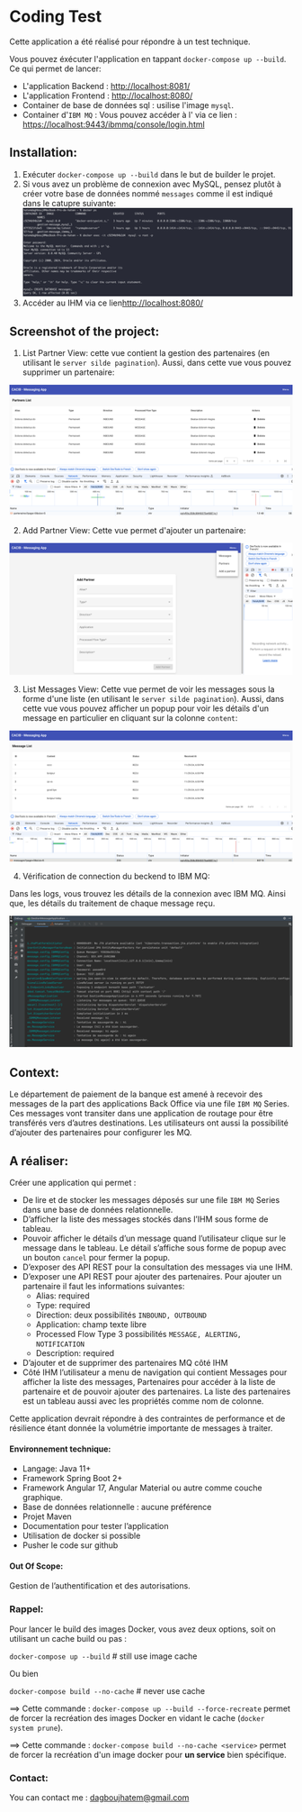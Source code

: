 # Coding Test

Cette application a été réalisé pour répondre à un test technique.

Vous pouvez éxécuter l'application en tappant `docker-compose up --build`. Ce qui permet de lancer: 
 
- L'application Backend : [http://localhost:8081/](http://localhost:8081/)
- L'application Frontend : [http://localhost:8080/](http://localhost:8080/)
- Container de base de données sql : usilise l'image `mysql`.
- Container d'`IBM MQ` : Vous pouvez accéder à l' via ce lien : [https://localhost:9443/ibmmq/console/login.html](https://localhost:9443/ibmmq/console/login.html)

## Installation:
1. Exécuter `docker-compose up --build` dans le but de builder le projet.
2. Si vous avez un problème de connexion avec MySQL, pensez plutôt à créer votre base de données nommé `messages` comme il est indiqué dans le catupre suivante:
![console_create_database.png](screenshots/console_create_database.png)
3. Accéder au IHM via ce lien[http://localhost:8080/](http://localhost:8080/)

## Screenshot of the project:

1. List Partner View: cette vue contient la gestion des partenaires (en utilisant le `server silde pagination`). Aussi,
  dans cette vue vous pouvez supprimer un partenaire:

![Partner_list.png](screenshots/Partner_list.png)


2. Add Partner View: Cette vue permet d'ajouter un partenaire:

![Add_Partner.png](screenshots/Add_Partner.png)

3. List Messages View: Cette vue permet de voir les messages sous la forme d'une liste (en utilisant le `server silde pagination`). Aussi,
   dans cette vue vous pouvez afficher un popup pour voir les détails d'un message en particulier en cliquant sur la colonne `content`:

![Message_list.png](screenshots/Message_list.png)

4. Vérification de connection du beckend to IBM MQ: 

Dans les logs, vous trouvez les détails de la connexion avec IBM MQ. Ainsi que, les détails du traitement de chaque message reçu.  

![Logging.png](screenshots/Logging.png)


## Context: 
Le département de paiement de la banque est amené à recevoir des messages de la part des applications Back Office via une file `IBM MQ` Series.
Ces messages vont transiter dans une application de routage pour être transférés vers d’autres destinations.
Les utilisateurs ont aussi la possibilité d’ajouter des partenaires pour configurer les MQ.

## A réaliser: 

Créer une application qui permet :

- De lire et de stocker les messages déposés sur une file `IBM MQ` Series dans une base de données relationnelle.
- D’afficher la liste des messages stockés dans l’IHM sous forme de tableau.
- Pouvoir afficher le détails d’un message quand l’utilisateur clique sur le message dans le tableau.
Le détail s’affiche sous forme de popup avec un bouton `cancel` pour fermer la popup.
- D’exposer des API REST pour la consultation des messages via une IHM.
- D’exposer une API REST pour ajouter des partenaires. Pour ajouter un partenaire il faut les informations suivantes:
  - Alias:  required
  - Type: required
  - Direction:  deux possibilités `INBOUND, OUTBOUND`
  - Application: champ texte libre
  - Processed Flow Type 3 possibilités `MESSAGE, ALERTING, NOTIFICATION`
  - Description: required
- D’ajouter et de supprimer des partenaires MQ côté IHM
- Côté IHM l’utilisateur a menu de navigation qui contient Messages pour afficher la liste des messages, Partenaires pour accéder à la liste de partenaire et de pouvoir ajouter des partenaires. La liste des partenaires est un tableau aussi avec les propriétés comme nom de colonne.

Cette application devrait répondre à des contraintes de performance et de résilience étant donnée la volumétrie importante de messages à traiter.

#### Environnement technique:

- Langage: Java 11+
- Framework Spring Boot 2+
- Framework Angular 17, Angular Material ou autre comme couche graphique.
- Base de données relationnelle : aucune préférence
- Projet Maven
- Documentation pour tester l’application
- Utilisation de docker si possible
- Pusher le code sur github

#### Out Of Scope:

Gestion de l’authentification et des autorisations.

### Rappel: 

Pour lancer le build des images Docker, vous avez deux options, soit on utilisant un cache build ou pas : 

`docker-compose up --build`  # still use image cache

Ou bien

`docker-compose build --no-cache`  # never use cache

==> Cette commande : `docker-compose up --build --force-recreate` permet de forcer la recréation des images Docker  en vidant le cache (`docker system prune`).

==> Cette commande : `docker-compose build --no-cache <service>` permet de forcer la recréation d'un image docker pour **un service** bien spécifique.

### Contact: 
You can contact me : [dagboujhatem@gmail.com](mailto:dagboujhatem@gmail.com)
